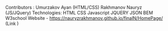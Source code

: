 Contributors : 
Umurzakov Ayan (HTML/CSS)
Rakhmanov Nauryz (JS/JQuery)
Technologies:
HTML
CSS
Javascript
JQUERY
JSON
BEM
W3school
Website - https://nauryzrakhmanov.github.io/finalN/HomePage/ (Link )
